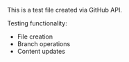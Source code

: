 This is a test file created via GitHub API.

Testing functionality:
- File creation
- Branch operations
- Content updates
